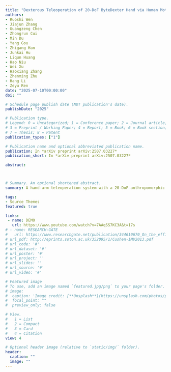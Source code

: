 ```yaml
---
title: "Dexterous Teleoperation of 20-DoF ByteDexter Hand via Human Motion Retargeting"
authors:
- Ruoshi Wen
- Jiajun Zhang
- Guangzeng Chen
- Zhongrun Cui
- Min Du
- Yang Gou
- Zhigang Han
- Junkai Hu
- Liqun Huang
- Hao Niu
- Wei Xu
- Haoxiang Zhang
- Zhenming Zhu
- Hang Li
- Zeyu Ren
date: "2025-07-10T00:00:00"
doi: ""

# Schedule page publish date (NOT publication's date).
publishDate: "2025"

# Publication type.
# Legend: 0 = Uncategorized; 1 = Conference paper; 2 = Journal article;
# 3 = Preprint / Working Paper; 4 = Report; 5 = Book; 6 = Book section;
# 7 = Thesis; 8 = Patent
publication_types: ["1"]

# Publication name and optional abbreviated publication name.
publication: In *arXiv preprint arXiv:2507.03227*
publication_short: In *arXiv preprint arXiv:2507.03227*

abstract:



# Summary. An optional shortened abstract.
summary: A hand-arm teleoperation system with a 20-DoF anthropomorphic hand and optimization-based motion retargeting addresses the key robotics challenge of replicating human-level dexterity, enabling real-time, high-fidelity motion reproduction and generating high-quality demonstration data as validated by experiments.

tags:
- Source Themes
featured: true

links:
 - name: DEMO
   url: https://www.youtube.com/watch?v=7AAqSS7KC3A&t=17s
# - name: RESEARCH-GATE  
#   url: https://www.researchgate.net/publication/344610670_On_the_efficient_control_of_series-parallel_compliant_articulated_robots
# url_pdf: http://eprints.soton.ac.uk/352095/1/Cushen-IMV2013.pdf
# url_code: '#'
# url_dataset: '#'
# url_poster: '#'
# url_project: ''
# url_slides: ''
# url_source: '#'
# url_video: '#'

# Featured image
# To use, add an image named `featured.jpg/png` to your page's folder. 
# image:
#  caption: 'Image credit: [**Unsplash**](https://unsplash.com/photos/pLCdAaMFLTE)'
#  focal_point: ""
#  preview_only: false

# View.
#   1 = List
#   2 = Compact
#   3 = Card
#   4 = Citation
view: 4

# Optional header image (relative to `static/img/` folder).
header:
  caption: ""
  image: ""
---
```




